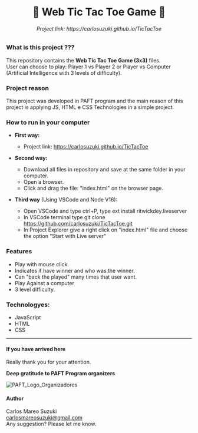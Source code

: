 <h1 align=center> 👾 Web Tic Tac Toe Game 👾 </h1>
<h6 align=center> Project link: https://carlosuzuki.github.io/TicTacToe </h6>

### What is this project ???
This repository contains the **Web Tic Tac Toe Game (3x3)** files.<br> 
User can choose to play: Player 1 vs Player 2 or Player vs Computer (Artificial Intelligence with 3 levels of difficulty).

### Project reason
This project was developed in PAFT program and the main reason of this project is applying JS, HTML e CSS Technologies in a simple project. 

### How to run in your computer
- **First way:** 
  - Project link: https://carlosuzuki.github.io/TicTacToe
- **Second way:**
  - Download all files in repository and save at the same folder in your computer.
  - Open a browser.
  - Click and drag the file: "index.html" on the browser page. 

- **Third way** (Using VSCode and Node V16): 
  - Open VSCode and type ctrl+P, type ext install ritwickdey.liveserver
  - In VSCode terminal type git clone https://github.com/carlosuzuki/TicTacToe.git
  - In Project Explorer give a right click on "index.html" file and choose the option "Start with Live server"

### Features
* Play with mouse click.
* Indicates if have winner and who was the winner.
* Can "back the played" many times that user want. 
* Play Against a computer
* 3 level difficulty.

### Technologyes:
* JavaScript 
* HTML
* CSS

----------------------------
#### If you have arrived here
Really thank you for your attention.

**Deep gratitude to PAFT Program organizers**

![PAFT_Logo_Organizadores](https://user-images.githubusercontent.com/52303788/202927457-00ffb958-f42f-4866-9030-2dc734174c6b.png)


#### Author
Carlos Mareo Suzuki<br>
carlosmareosuzuki@gmail.com<br>
Any suggestion? Please let me know.
